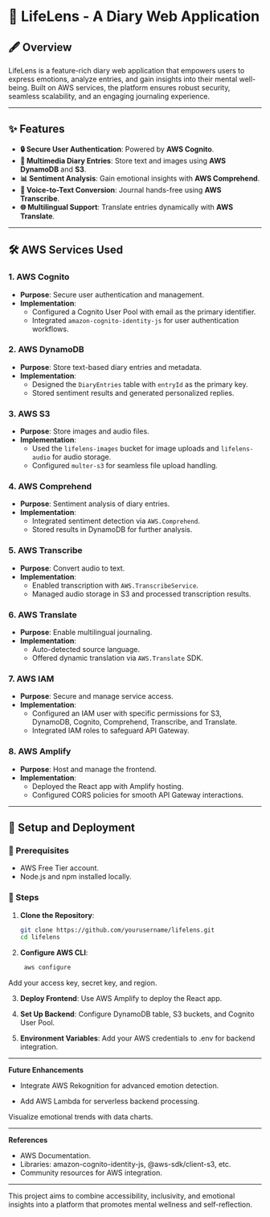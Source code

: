 # 🌟 LifeLens - A Diary Web Application

## 🖋️ Overview

LifeLens is a feature-rich diary web application that empowers users to express emotions, analyze entries, and gain insights into their mental well-being. Built on AWS services, the platform ensures robust security, seamless scalability, and an engaging journaling experience.

---

## ✨ Features

- **🔒 Secure User Authentication**: Powered by **AWS Cognito**.
- **📝 Multimedia Diary Entries**: Store text and images using **AWS DynamoDB** and **S3**.
- **📊 Sentiment Analysis**: Gain emotional insights with **AWS Comprehend**.
- **🎤 Voice-to-Text Conversion**: Journal hands-free using **AWS Transcribe**.
- **🌐 Multilingual Support**: Translate entries dynamically with **AWS Translate**.

---

## 🛠️ AWS Services Used

### **1. AWS Cognito**
- **Purpose**: Secure user authentication and management.
- **Implementation**:
  - Configured a Cognito User Pool with email as the primary identifier.
  - Integrated `amazon-cognito-identity-js` for user authentication workflows.

### **2. AWS DynamoDB**
- **Purpose**: Store text-based diary entries and metadata.
- **Implementation**:
  - Designed the `DiaryEntries` table with `entryId` as the primary key.
  - Stored sentiment results and generated personalized replies.

### **3. AWS S3**
- **Purpose**: Store images and audio files.
- **Implementation**:
  - Used the `lifelens-images` bucket for image uploads and `lifelens-audio` for audio storage.
  - Configured `multer-s3` for seamless file upload handling.

### **4. AWS Comprehend**
- **Purpose**: Sentiment analysis of diary entries.
- **Implementation**:
  - Integrated sentiment detection via `AWS.Comprehend`.
  - Stored results in DynamoDB for further analysis.

### **5. AWS Transcribe**
- **Purpose**: Convert audio to text.
- **Implementation**:
  - Enabled transcription with `AWS.TranscribeService`.
  - Managed audio storage in S3 and processed transcription results.

### **6. AWS Translate**
- **Purpose**: Enable multilingual journaling.
- **Implementation**:
  - Auto-detected source language.
  - Offered dynamic translation via `AWS.Translate` SDK.

### **7. AWS IAM**
- **Purpose**: Secure and manage service access.
- **Implementation**:
  - Configured an IAM user with specific permissions for S3, DynamoDB, Cognito, Comprehend, Transcribe, and Translate.
  - Integrated IAM roles to safeguard API Gateway.

### **8. AWS Amplify**
- **Purpose**: Host and manage the frontend.
- **Implementation**:
  - Deployed the React app with Amplify hosting.
  - Configured CORS policies for smooth API Gateway interactions.

---

## 🚀 Setup and Deployment

### 🧰 Prerequisites
- AWS Free Tier account.
- Node.js and npm installed locally.

### 🔧 Steps
1. **Clone the Repository**:
   ```bash
   git clone https://github.com/yourusername/lifelens.git
   cd lifelens
   
2. **Configure AWS CLI**:
   ```bash
    aws configure
  Add your access key, secret key, and region.

3. **Deploy Frontend**:
  Use AWS Amplify to deploy the React app.

4. **Set Up Backend**:
  Configure DynamoDB table, S3 buckets, and Cognito User Pool.

5. **Environment Variables**:
  Add your AWS credentials to .env for backend integration.

---

**Future Enhancements**

- Integrate AWS Rekognition for advanced emotion detection.

- Add AWS Lambda for serverless backend processing.

Visualize emotional trends with data charts.

---

**References**
- AWS Documentation.
- Libraries: amazon-cognito-identity-js, @aws-sdk/client-s3, etc.
- Community resources for AWS integration.

---

This project aims to combine accessibility, inclusivity, and emotional insights into a platform that promotes mental wellness and self-reflection.
